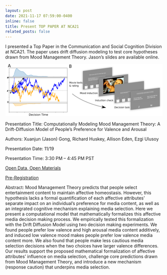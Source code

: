 ```yaml
---
layout: post
date: 2021-11-17 07:59:00-0400
inline: false
title: Present TOP PAPER AT NCA21
related_posts: false
---
```


I presented a Top Paper in the Communication and Social Cognition Division at NCA21. The paper uses drift diffusion modeling to test core hypotheses drawn from Mood Management Theory. Jason’s slides are available online.

![plot](assets/img/news/mmt_ddm.webp)

Presentation Title: Computationally Modeling Mood Management Theory: A Drift-Diffusion Model of People’s Preference for Valence and Arousal

Authors: Xuanjun (Jason) Gong, Richard Huskey, Allison Eden, Ezgi Ulusoy

Presentation Date: 11/19

Presentation Time: 3:30 PM – 4:45 PM PST

[Open Data, Open Materials](https://github.com/cogcommscience-lab/movie_selection)

[Pre-Registration](https://osf.io/tb3ca/?view_only=9020caac3c9d4bac902168cdebec6fc8)

Abstract: Mood Management Theory predicts that people select entertainment content to maintain affective homeostasis. However, this hypothesis lacks a formal quantification of each affective attributes’ separate impact on an individual’s preference for media content, as well as an integrated cognitive mechanism explaining media selection. Here we present a computational model that mathematically formalizes this affective media decision making process. We empirically tested this formalization with the Drift Diffusion Model using two decision making experiments. We found people prefer low valence and high arousal media content additively, and induced low valence mood makes people prefer low valence media content more. We also found that people make less cautious media selection decisions when the two choices have larger valence differences. Our results support the proposed mathematical formalization of affective attributes’ influence on media selection, challenge core predictions drawn from Mood Management Theory, and introduce a new mechanism (response caution) that underpins media selection.


